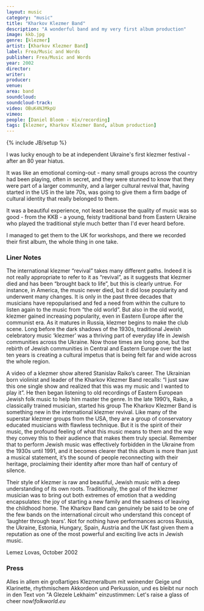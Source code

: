 ```yaml
---
layout: music
category: "music"
title: "Kharkov Klezmer Band"
description: "A wonderful band and my very first album production"
image: kkb.jpg
genre: [klezmer]
artist: [Kharkov Klezmer Band]
label: Frea/Music and Words
publisher: Frea/Music and Words
year: 2002
director: 
writer: 
producer: 
venue: 
area: band
soundcloud: 
soundcloud-track: 
video: OBuK4NJMkpU
vimeo: 
people: [Daniel Bloom - mix/recording]
tags: [klezmer, Kharkov Klezmer Band, album production]
---
```

{% include JB/setup %}

I was lucky enough to be at independent Ukraine's first klezmer festival - after an 80 year hiatus. 

It was like an emotional coming-out - many small groups across the country had been playing, often in secret, and they were stunned to know that they were part of a larger community, and a larger cultural revival that, having started in the US in the late 70s, was going to give them a firm badge of cultural identity that really belonged to them.

It was a beautiful experience, not least because the quality of music was so good - from the KKB - a young, feisty traditional band from Eastern Ukraine who played the traditional style much better than I'd ever heard before.

I managed to get them to the UK for workshops, and there we recorded their first album, the whole thing in one take.

<h3>Liner Notes</h3>

The international klezmer “revival” takes many different paths. Indeed it is not really appropriate to refer to it as “revival”, as it suggests that klezmer died and has been “brought back to life”, but this is clearly untrue. For instance, in America, the music never died, but it did lose popularity and underwent many changes. It is only in the past three decades that musicians have repopularised and fed a need from within the culture to listen again to the music from “the old world”. But also in the old world, klezmer gained increasing popularity, even in Eastern Europe after the communist era. As it matures in Russia, klezmer begins to make the club scene. Long before the dark shadows of the 1930s, traditional Jewish celebratory music ‘klezmer’ was a thriving part of everyday life in Jewish communities across the Ukraine. Now those times are long gone, but the rebirth of Jewish communities in Central and Eastern Europe over the last ten years is creating a cultural impetus that is being felt far and wide across the whole region.

A video of a klezmer show altered Stanislav Raiko’s career. The Ukrainian born violinist and leader of the Kharkov Klezmer Band recalls: “I just saw this one single show and realized that this was my music and I wanted to play it”. He then began listening to old recordings of Eastern European Jewish folk music to help him master the genre. In the late 1990’s, Raiko, a classically trained musician, started his group The Kharkov Klezmer Band is something new in the international klezmer revival. Like many of the superstar klezmer groups from the USA, they are a group of conservatory educated musicians with flawless technique. But it is the spirit of their music, the profound feeling of what this music means to them and the way they convey this to their audience that makes them truly special. Remember that to perform Jewish music was effectively forbidden in the Ukraine from the 1930s until 1991, and it becomes clearer that this album is more than just a musical statement, it’s the sound of people reconnecting with their heritage, proclaiming their identity after more than half of century of silence.

Their style of klezmer is raw and beautiful, Jewish music with a deep understanding of its own roots. Traditionally, the goal of the klezmer musician was to bring out both extremes of emotion that a wedding encapsulates: the joy of starting a new family and the sadness of leaving the childhood home. The Kharkov Band can genuinely be said to be one of the few bands on the international circuit who understand this concept of ‘laughter through tears’. Not for nothing have performances across Russia, the Ukraine, Estonia, Hungary, Spain, Austria and the UK fast given them a reputation as one of the most powerful and exciting live acts in Jewish music.

Lemez Lovas, October 2002

<h3>Press</h3>
Alles in allem ein großartiges Klezmeralbum mit weinender Geige und Klarinette, rhythmischem Akkordeon und Perkussion, und es bleibt nur noch in den Text von "A Glezele Lekhaim" einzustimmen: Let's raise a glass of cheer now!<em>folkworld.eu</em>

